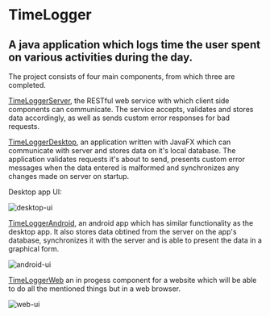 # TimeLogger
A java application which logs time the user spent on various activities during the day.
--

The project consists of four main components, from which three are completed. 

[TimeLoggerServer](https://github.com/mprtcz/TimeLogger/tree/master/time-logger-server), the RESTful web service with which client side components can communicate. The service accepts, validates and stores data accordingly, as well as sends custom error responses for bad requests.

[TimeLoggerDesktop](https://github.com/mprtcz/TimeLogger/tree/master/time-logger-desktop), an application written with JavaFX which can communicate with server and stores data on it's local database. The application validates requests it's about to send, presents custom error messages when the data entered is malformed and synchronizes any changes made on server on startup. 

Desktop app UI: 

![desktop-ui](https://sc-cdn.scaleengine.net/i/7cbabb5f3570b138657879ef3da4a0cc.png)

[TimeLoggerAndroid](https://github.com/mprtcz/TimeLogger/tree/master/time-logger-android), an android app which has similar functionality as the desktop app. It also stores data obtined from the server on the app's database, synchronizes it with the server and is able to present the data in a graphical form.

![android-ui](https://sc-cdn.scaleengine.net/i/1b659b90f974807ecc253f82270b7d38.png)


[TimeLoggerWeb](https://github.com/mprtcz/TimeLogger/tree/master/time-logger-web) an in progess component for a website which will be able to do all the mentioned things but in a web browser.


![web-ui](https://sc-cdn.scaleengine.net/i/87d5eee02422a54ff0fc9e5f57d9e9bb.png)
